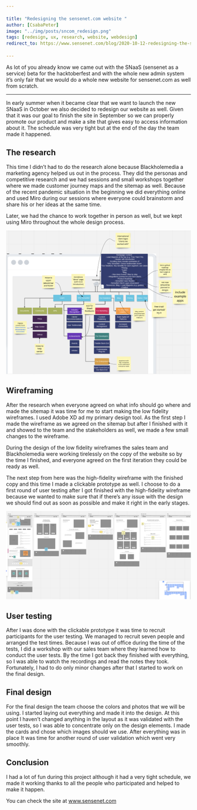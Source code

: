 ```yaml
---

title: "Redesigning the sensenet.com website "
author: [CsabaPeter]
image: "../img/posts/sncom_redesign.png"
tags: [redesign, ux, research, website, webdesign]
redirect_to: https://www.sensenet.com/blog/2020-10-12-redesigning-the-sensenetcom-website

---
```


As lot of you already know we came out with the SNaaS (sensenet as a service) beta for the hacktoberfest and with the whole new admin system it’s only fair that we would do a whole new website for sensenet.com as well from scratch. 

---

In early summer when it became clear that we want to launch the new SNaaS in October we also decided to redesign our website as well. Given that it was our goal to finish the site in September so we can properly promote our product and make a site that gives easy to access information about it. The schedule was very tight but at the end of the day the team made it happened. 

## The research 

This time I didn’t had to do the research alone because Blackholemedia a marketing agency helped us out in the process. They did the personas and competitive research and we had sessions and small workshops together where we made customer journey maps and the sitemap as well. Because of the recent pandemic situation in the beginning we did everything online and used Miro during our sessions where everyone could brainstorm and share his or her ideas at the same time.  

Later, we had the chance to work together in person as well, but we kept using Miro throughout the whole design process. 

<p align="center">
<img src="/img/posts/miro-board.png">
</p>

## Wireframing 

After the research when everyone agreed on what info should go where and made the sitemap it was time for me to start making the low fidelity wireframes. I used Adobe XD ad my primary design tool. As the first step I made the wireframe as we agreed on the sitemap but after I finished with it and showed to the team and the stakeholders as well, we made a few small changes to the wireframe. 

During the design of the low fidelity wireframes the sales team and Blackholemedia were working tirelessly on the copy of the website so by the time I finished, and everyone agreed on the first iteration they could be ready as well.  

The next step from here was the high-fidelity wireframe with the finished copy and this time I made a clickable prototype as well. I choose to do a first round of user testing after I got finished with the high-fidelity wireframe because we wanted to make sure that if there’s any issue with the design we should find out as soon as possible and make it right in the early stages. 

<p align="center">
<img src="/img/posts/low-fidelity-wireframe.png">
</p>

## User testing 

After I was done with the clickable prototype it was time to recruit participants for the user testing. We managed to recruit seven people and arranged the test times. Because I was out of office during the time of the tests, I did a workshop with our sales team where they learned how to conduct the user tests. By the time I got back they finished with everything, so I was able to watch the recordings and read the notes they took. Fortunately, I had to do only minor changes after that I started to work on the final design. 

## Final design 

For the final design the team choose the colors and photos that we will be using. I started laying out everything and made it into the design. At this point I haven’t changed anything in the layout as it was validated with the user tests, so I was able to concentrate only on the design elements. I made the cards and chose which images should we use. After everything was in place It was time for another round of user validation which went very smoothly. 

## Conclusion 

I had a lot of fun during this project although it had a very tight schedule, we made it working thanks to all the people who participated and helped to make it happen. 

You can check the site at www.sensenet.com 